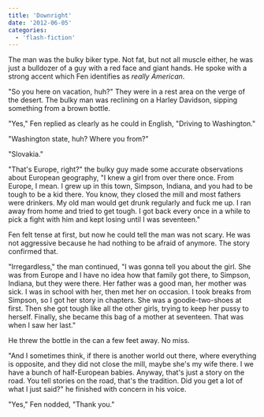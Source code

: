 ```yaml
---
title: 'Downright'
date: '2012-06-05'
categories:
  - 'flash-fiction'
---
```


The man was the bulky biker type. Not fat, but not all muscle either, he was
just a bulldozer of a guy with a red face and giant hands. He spoke with a
strong accent which Fen identifies as _really American_.

<!-- truncate -->

"So you here on vacation, huh?" They were in a rest area on the verge of the
desert. The bulky man was reclining on a Harley Davidson, sipping something from
a brown bottle.

"Yes," Fen replied as clearly as he could in English, "Driving to Washington."

"Washington state, huh? Where you from?"

"Slovakia."

"That's Europe, right?" the bulky guy made some accurate observations about
European geography, "I knew a girl from over there once. From Europe, I mean. I
grew up in this town, Simpson, Indiana, and you had to be tough to be a kid
there. You know, they closed the mill and most fathers were drinkers. My old man
would get drunk regularly and fuck me up. I ran away from home and tried to get
tough. I got back every once in a while to pick a fight with him and kept losing
until I was seventeen."

Fen felt tense at first, but now he could tell the man was not scary. He was not
aggressive because he had nothing to be afraid of anymore. The story confirmed
that.

"Irregardless," the man continued, "I was gonna tell you about the girl. She was
from Europe and I have no idea how that family got there, to Simpson, Indiana,
but they were there. Her father was a good man, her mother was sick. I was in
school with her, then met her on occasion. I took breaks from Simpson, so I got
her story in chapters. She was a goodie-two-shoes at first. Then she got tough
like all the other girls, trying to keep her pussy to herself. Finally, she
became this bag of a mother at seventeen. That was when I saw her last."

He threw the bottle in the can a few feet away. No miss.

"And I sometimes think, if there is another world out there, where everything is
opposite, and they did not close the mill, maybe she's my wife there. I we have
a bunch of half-European babies. Anyway, that's just a story on the road. You
tell stories on the road, that's the tradition. Did you get a lot of what I just
said?" he finished with concern in his voice.

"Yes," Fen nodded, "Thank you."
